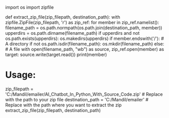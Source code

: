 import os
import zipfile

def extract_zip_file(zip_filepath, destination_path):
    with zipfile.ZipFile(zip_filepath, 'r') as zip_ref:
        for member in zip_ref.namelist():
            filename_path = os.path.normpath(os.path.join(destination_path, member))
            upperdirs = os.path.dirname(filename_path)
            if upperdirs and not os.path.exists(upperdirs):
                os.makedirs(upperdirs)
            if member.endswith('/'):  # A directory
                if not os.path.isdir(filename_path):
                    os.mkdir(filename_path)
            else:  # A file
                with open(filename_path, "wb") as source, zip_ref.open(member) as target:
                    source.write(target.read())
            print(member)

# Usage:
zip_filepath = 'C:/Mandil/emailer/AI_Chatbot_In_Python_With_Source_Code.zip'  # Replace with the path to your zip file
destination_path = 'C:/Mandil/emailer'  # Replace with the path where you want to extract the zip
extract_zip_file(zip_filepath, destination_path)
